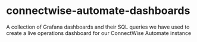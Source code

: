 # connectwise-automate-dashboards
A collection of Grafana dashboards and their SQL queries we have used to create a live operations dashboard for our ConnectWise Automate instance
